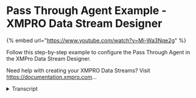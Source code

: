 # Pass Through Agent Example - XMPRO Data Stream Designer
{% embed url="https://www.youtube.com/watch?v=Mi-Wa3Nqe2g" %}



Follow this step-by-step example to configure the Pass Through Agent in the XMPro Data Stream Designer.

Need help with creating your XMPRO Data Streams? Visit https://documentation.xmpro.com...
<details>
<summary>Transcript</summary>Follow this step-by-step example to configure the Pass Through Agent in the XMPro Data Stream Designer.

Need help with creating your XMPRO Data Streams? Visit https://documentation.xmpro.com...
this example demonstrates how to use the

pass-through agent to remove unwanted

attributes from the preceding listener

agent

first drag the agent on the canvas link

the input endpoint to the simulated pump

data

and the output to the printer

save the data stream

and click on the agent to configure it

tick pump id and water temperature as

these are the attributes we want to

retain apply your changes

save the data stream

publish it and let's look at the live

data view

the simulated data has four attributes

and the printed results only the two

selected attributes

you can download the files below to try

them out yourself and for more

information about this agent's

properties head to the configuration

page thank you
</details>